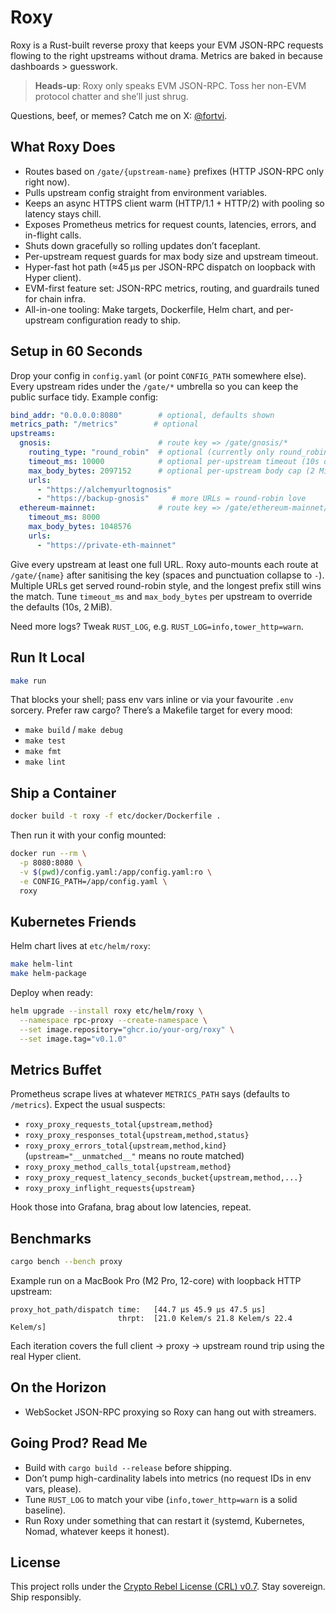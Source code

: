 # Roxy

Roxy is a Rust-built reverse proxy that keeps your EVM JSON-RPC requests flowing to the right upstreams without drama. Metrics are baked in because dashboards > guesswork.

> **Heads-up**: Roxy only speaks EVM JSON-RPC. Toss her non-EVM protocol chatter and she’ll just shrug.

Questions, beef, or memes? Catch me on X: [@fortvi](https://x.com/fortvi).

## What Roxy Does

- Routes based on `/gate/{upstream-name}` prefixes (HTTP JSON-RPC only right now).
- Pulls upstream config straight from environment variables.
- Keeps an async HTTPS client warm (HTTP/1.1 + HTTP/2) with pooling so latency stays chill.
- Exposes Prometheus metrics for request counts, latencies, errors, and in-flight calls.
- Shuts down gracefully so rolling updates don’t faceplant.
- Per-upstream request guards for max body size and upstream timeout.
- Hyper-fast hot path (≈45 µs per JSON-RPC dispatch on loopback with Hyper client).
- EVM-first feature set: JSON-RPC metrics, routing, and guardrails tuned for chain infra.
- All-in-one tooling: Make targets, Dockerfile, Helm chart, and per-upstream configuration ready to ship.

## Setup in 60 Seconds

Drop your config in `config.yaml` (or point `CONFIG_PATH` somewhere else). Every upstream rides under the `/gate/*` umbrella so you can keep the public surface tidy. Example config:

```yaml
bind_addr: "0.0.0.0:8080"        # optional, defaults shown
metrics_path: "/metrics"        # optional
upstreams:
  gnosis:                        # route key => /gate/gnosis/*
    routing_type: "round_robin"  # optional (currently only round_robin)
    timeout_ms: 10000            # optional per-upstream timeout (10s default)
    max_body_bytes: 2097152      # optional per-upstream body cap (2 MiB default)
    urls:
      - "https://alchemyurltognosis"
      - "https://backup-gnosis"     # more URLs = round-robin love
  ethereum-mainnet:              # route key => /gate/ethereum-mainnet/*
    timeout_ms: 8000
    max_body_bytes: 1048576
    urls:
      - "https://private-eth-mainnet"
```

Give every upstream at least one full URL. Roxy auto-mounts each route at `/gate/{name}` after sanitising the key (spaces and punctuation collapse to `-`). Multiple URLs get served round-robin style, and the longest prefix still wins the match. Tune `timeout_ms` and `max_body_bytes` per upstream to override the defaults (10s, 2 MiB).

Need more logs? Tweak `RUST_LOG`, e.g. `RUST_LOG=info,tower_http=warn`.

## Run It Local

```sh
make run
```

That blocks your shell; pass env vars inline or via your favourite `.env` sorcery. Prefer raw cargo? There’s a Makefile target for every mood:

- `make build` / `make debug`
- `make test`
- `make fmt`
- `make lint`

## Ship a Container

```sh
docker build -t roxy -f etc/docker/Dockerfile .
```

Then run it with your config mounted:

```sh
docker run --rm \
  -p 8080:8080 \
  -v $(pwd)/config.yaml:/app/config.yaml:ro \
  -e CONFIG_PATH=/app/config.yaml \
  roxy
```

## Kubernetes Friends

Helm chart lives at `etc/helm/roxy`:

```sh
make helm-lint
make helm-package
```

Deploy when ready:

```sh
helm upgrade --install roxy etc/helm/roxy \
  --namespace rpc-proxy --create-namespace \
  --set image.repository="ghcr.io/your-org/roxy" \
  --set image.tag="v0.1.0"
```

## Metrics Buffet

Prometheus scrape lives at whatever `METRICS_PATH` says (defaults to `/metrics`). Expect the usual suspects:

- `roxy_proxy_requests_total{upstream,method}`
- `roxy_proxy_responses_total{upstream,method,status}`
- `roxy_proxy_errors_total{upstream,method,kind}` (`upstream="__unmatched__"` means no route matched)
- `roxy_proxy_method_calls_total{upstream,method}`
- `roxy_proxy_request_latency_seconds_bucket{upstream,method,...}`
- `roxy_proxy_inflight_requests{upstream}`

Hook those into Grafana, brag about low latencies, repeat.

## Benchmarks

```sh
cargo bench --bench proxy
```

Example run on a MacBook Pro (M2 Pro, 12-core) with loopback HTTP upstream:

```
proxy_hot_path/dispatch time:   [44.7 µs 45.9 µs 47.5 µs]
                        thrpt:  [21.0 Kelem/s 21.8 Kelem/s 22.4 Kelem/s]
```

Each iteration covers the full client → proxy → upstream round trip using the real Hyper client.

## On the Horizon

- WebSocket JSON-RPC proxying so Roxy can hang out with streamers.

## Going Prod? Read Me

- Build with `cargo build --release` before shipping.
- Don’t pump high-cardinality labels into metrics (no request IDs in env vars, please).
- Tune `RUST_LOG` to match your vibe (`info,tower_http=warn` is a solid baseline).
- Run Roxy under something that can restart it (systemd, Kubernetes, Nomad, whatever keeps it honest).

## License

This project rolls under the [Crypto Rebel License (CRL) v0.7](LICENSE.md). Stay sovereign. Ship responsibly.
